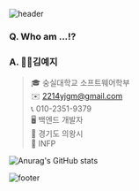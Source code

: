 ![header](https://capsule-render.vercel.app/api?type=slice&color=8e72dc&height=200&section=header&text=&fontSize=90)
### Q. Who am ...⁉️
<!--
**2214yj/2214yj** is a ✨ _special_ ✨ repository because its `README.md` (this file) appears on your GitHub profile.

Here are some ideas to get you started:

- 🔭 I’m currently working on ...
- 🌱 I’m currently learning ...
- 👯 I’m looking to collaborate on ...
- 🤔 I’m looking for help with ...
- 💬 Ask me about ...
- 📫 How to reach me: ...
- 😄 Pronouns: ...
- ⚡ Fun fact: ...
-->
### A. 👩‍💻**김예지**

> 🎓 숭실대학교 소프트웨어학부  
✉️ 2214yjgm@gmail.com  
📞 010-2351-9379  
🖥️ 백엔드 개발자  
🏡 경기도 의왕시  
🙇 INFP 
  

   

![Anurag's GitHub stats](https://github-readme-stats.vercel.app/api?username=2214yj&show_icons=true&theme=buefy)

![footer](https://capsule-render.vercel.app/api?type=slice&color=e4ddf7&height=200&section=footer&text=&fontSize=90)
